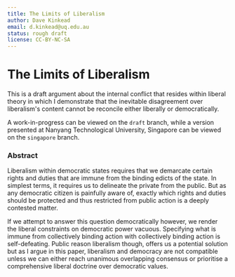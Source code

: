 ```yaml
---
title: The Limits of Liberalism
author: Dave Kinkead
email: d.kinkead@uq.edu.au
status: rough draft
license: CC-BY-NC-SA
---
```


# The Limits of Liberalism

This is a draft argument about the internal conflict that resides within liberal theory in which I demonstrate that the inevitable disagreement over liberalism's content cannot be reconcile either liberally or democratically.  

A work-in-progress can be viewed on the `draft` branch, while a version presented at Nanyang Technological University, Singapore can be viewed on the `singapore` branch.

### Abstract

Liberalism within democratic states requires that we demarcate certain rights and duties that are immune from the binding edicts of the state.  In simplest terms, it requires us to delineate the private from the public. But as any democratic citizen is painfully aware of, exactly which rights and duties should be protected and thus restricted from public action is a deeply contested matter.

If we attempt to answer this question democratically however, we render the liberal constraints on democratic power vacuous. Specifying what is immune from collectively binding action with collectively binding action is self-defeating.  Public reason liberalism though, offers us a potential solution but as I argue in this paper, liberalism and democracy are not compatible unless we can either reach unanimous overlapping consensus or prioritise a comprehensive liberal doctrine over democratic values.